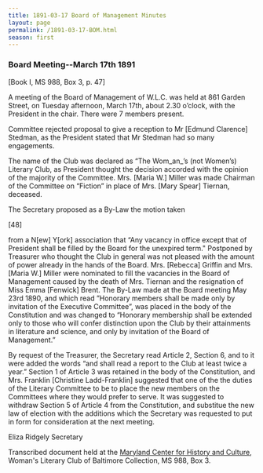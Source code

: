 ```yaml
---
title: 1891-03-17 Board of Management Minutes
layout: page
permalink: /1891-03-17-BOM.html
season: first
---
```


<style>
    #maincontent{
        font-size:1.4em;
    }
</style>
### Board Meeting--March 17th 1891
[Book I, MS 988, Box 3, p. 47]

A meeting of the Board of Management of W.L.C. was held at 861 Garden Street, on Tuesday afternoon, March 17th, about 2.30 o’clock, with the President in the chair. There were 7 members present.

Committee rejected proposal to give a reception to Mr [Edmund Clarence] Stedman, as the President stated that Mr Stedman had so many engagements.

The name of the Club was declared as “The Wom_an_’s (not Women’s) Literary Club, as President thought the decision accorded with the opinion of the majority of the Committee. Mrs. [Maria W.] Miller was made Chairman of the Committee on “Fiction” in place of Mrs. [Mary Spear] Tiernan, deceased.

The Secretary proposed as a By-Law the motion taken

[48]

from a N[ew] Y[ork] association that “Any vacancy in office except that of President shall be filled by the Board for the unexpired term." Postponed by Treasurer who thought the Club in general was not pleased with the amount of power already in the hands of the Board. Mrs. [Rebecca] Griffin and Mrs. [Maria W.] Miller were nominated to fill the vacancies in the Board of Management caused by the death of Mrs. Tiernan and the resignation of Miss Emma [Fenwick] Brent. The By-Law made at the Board meeting May 23rd 1890, and which read ”Honorary members shall be made only by invitation of the Executive Committee”, was placed in the body of the Constitution and was changed to “Honorary membership shall be extended only to those who will confer distinction upon the Club by their attainments in literature and science, and only by invitation of the Board of Management.”

By request of the Treasurer, the Secretary read Article 2, Section 6, and to it were added the words “and shall read a report to the Club at least twice a year.” Section 1 of Article 3 was retained in the body of the Constitution, and Mrs. Franklin [Christine Ladd-Franklin] suggested that one of the the duties of the Literary Committee to be to place the new members on the Committees where they would prefer to serve. It was suggested to withdraw Section 5 of Article 4 from the Constitution, and substitue the new law of election with the additions which the Secretary was requested to put in form for consideration at the next meeting.

Eliza Ridgely 
Secretary

Transcribed document held at the [Maryland Center for History and Culture](http://mdhs.org/), Woman's Literary Club of Baltimore Collection, MS 988, Box 3. 